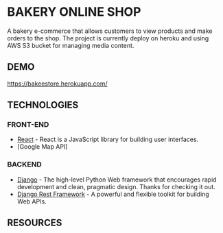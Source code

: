 # BAKERY ONLINE SHOP
A bakery e-commerce that allows customers to view products and make orders to the shop.
The project is currently deploy on heroku and using  AWS S3 bucket for managing media content.
## DEMO
https://bakeestore.herokuapp.com/
## TECHNOLOGIES
### FRONT-END
- [React](https://github.com/facebook/react) - React is a JavaScript library for building user interfaces.
- [Google Map API]
### BACKEND
- [Django](https://github.com/django/django) - The high-level Python Web framework that encourages rapid development and clean, pragmatic design. Thanks for checking it out.
- [Django Rest Framework](https://github.com/encode/django-rest-framework) - A powerful and flexible toolkit for building Web APIs.
## RESOURCES
